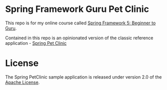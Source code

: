 # Spring Framework Guru Pet Clinic

This repo is for my online course called [Spring Framework 5: Beginner to Guru](https://www.udemy.com/spring-framework-5-beginner-to-guru/?couponCode=GITHUB_SFGPETCLINIC).

Contained in this repo is an opinionated version of the classic reference application - [Spring Pet Clinic](https://github.com/spring-projects/spring-petclinic)


# License

The Spring PetClinic sample application is released under version 2.0 of the [Apache License](http://www.apache.org/licenses/LICENSE-2.0).
